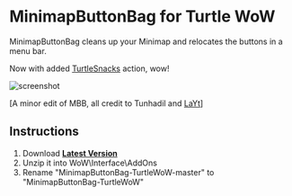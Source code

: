 # MinimapButtonBag for Turtle WoW

MinimapButtonBag cleans up your Minimap and relocates the buttons in a menu bar.

Now with added [TurtleSnacks](https://github.com/McPewPew/TurtleSnacks) action, wow!

![screenshot](https://user-images.githubusercontent.com/98543024/155025699-12b30d8d-92c3-41c4-80ab-959cd68b7de4.png)

[A minor edit of MBB, all credit to Tunhadil and [LaYt](https://github.com/laytya/MinimapButtonBag-vanilla)]

## Instructions
1. Download **[Latest Version](https://github.com/McPewPew/MinimapButtonBag-TurtleWoW/archive/refs/heads/master.zip)**
2. Unzip it into WoW\Interface\AddOns
3. Rename "MinimapButtonBag-TurtleWoW-master" to "MinimapButtonBag-TurtleWoW"

